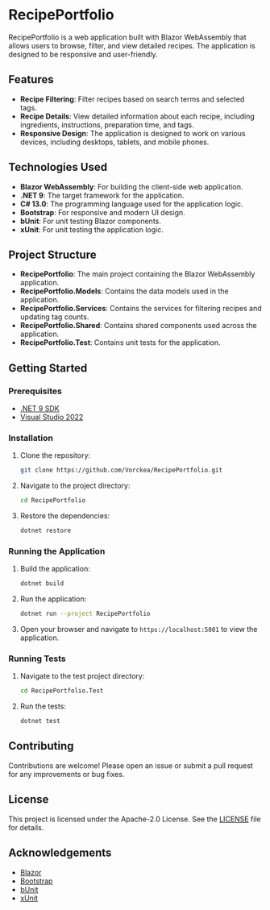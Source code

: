 # RecipePortfolio

RecipePortfolio is a web application built with Blazor WebAssembly that allows users to browse, filter, and view detailed recipes. The application is designed to be responsive and user-friendly.

## Features

- **Recipe Filtering**: Filter recipes based on search terms and selected tags.
- **Recipe Details**: View detailed information about each recipe, including ingredients, instructions, preparation time, and tags.
- **Responsive Design**: The application is designed to work on various devices, including desktops, tablets, and mobile phones.

## Technologies Used

- **Blazor WebAssembly**: For building the client-side web application.
- **.NET 9**: The target framework for the application.
- **C# 13.0**: The programming language used for the application logic.
- **Bootstrap**: For responsive and modern UI design.
- **bUnit**: For unit testing Blazor components.
- **xUnit**: For unit testing the application logic.

## Project Structure

- **RecipePortfolio**: The main project containing the Blazor WebAssembly application.
- **RecipePortfolio.Models**: Contains the data models used in the application.
- **RecipePortfolio.Services**: Contains the services for filtering recipes and updating tag counts.
- **RecipePortfolio.Shared**: Contains shared components used across the application.
- **RecipePortfolio.Test**: Contains unit tests for the application.

## Getting Started

### Prerequisites

- [.NET 9 SDK](https://dotnet.microsoft.com/download/dotnet/9.0)
- [Visual Studio 2022](https://visualstudio.microsoft.com/vs/)

### Installation

1. Clone the repository:
    ```sh
    git clone https://github.com/Vorckea/RecipePortfolio.git
    ```
2. Navigate to the project directory:
    ```sh
    cd RecipePortfolio
    ```
3. Restore the dependencies:
    ```sh
    dotnet restore
    ```

### Running the Application

1. Build the application:
    ```sh
    dotnet build
    ```
2. Run the application:
    ```sh
    dotnet run --project RecipePortfolio
    ```
3. Open your browser and navigate to `https://localhost:5001` to view the application.

### Running Tests

1. Navigate to the test project directory:
    ```sh
    cd RecipePortfolio.Test
    ```
2. Run the tests:
    ```sh
    dotnet test
    ```

## Contributing

Contributions are welcome! Please open an issue or submit a pull request for any improvements or bug fixes.

## License

This project is licensed under the Apache-2.0 License. See the [LICENSE](LICENSE) file for details.

## Acknowledgements

- [Blazor](https://dotnet.microsoft.com/apps/aspnet/web-apps/blazor)
- [Bootstrap](https://getbootstrap.com/)
- [bUnit](https://bunit.dev/)
- [xUnit](https://xunit.net/)
